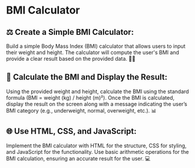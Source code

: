 # BMI Calculator

## ⚖️ Create a Simple BMI Calculator:
Build a simple Body Mass Index (BMI) calculator that allows users to input their weight and height. The calculator will compute the user's BMI and provide a clear result based on the provided data. 🧑‍⚕️

## 🧮 Calculate the BMI and Display the Result:
Using the provided weight and height, calculate the BMI using the standard formula (BMI = weight (kg) / height (m)²). Once the BMI is calculated, display the result on the screen along with a message indicating the user’s BMI category (e.g., underweight, normal, overweight, etc.). 📊

## 🌐 Use HTML, CSS, and JavaScript:
Implement the BMI calculator with HTML for the structure, CSS for styling, and JavaScript for the functionality. Use basic arithmetic operations for the BMI calculation, ensuring an accurate result for the user. 💻

